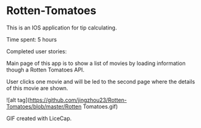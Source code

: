 # Rotten-Tomatoes

This is an IOS application for tip calculating.

Time spent: 5 hours

Completed user stories:

Main page of this app is to show a list of movies by loading information though a Rotten Tomatoes API.

User clicks one movie and will be led to the second page where the details of this movie are shown.

![alt tag](https://github.com/jingzhou23/Rotten-Tomatoes/blob/master/Rotten Tomatoes.gif)

GIF created with LiceCap.




